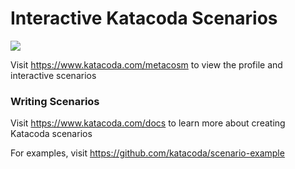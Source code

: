 # Interactive Katacoda Scenarios

[![](http://shields.katacoda.com/katacoda/metacosm/count.svg)](https://www.katacoda.com/metacosm "Get your profile on Katacoda.com")

Visit https://www.katacoda.com/metacosm to view the profile and interactive scenarios

### Writing Scenarios
Visit https://www.katacoda.com/docs to learn more about creating Katacoda scenarios

For examples, visit https://github.com/katacoda/scenario-example
